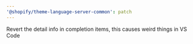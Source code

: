 ```yaml
---
'@shopify/theme-language-server-common': patch
---
```


Revert the detail info in completion items, this causes weird things in VS Code
